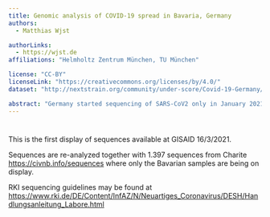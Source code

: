 ```yaml
---
title: Genomic analysis of COVID-19 spread in Bavaria, Germany
authors:
  - Matthias Wjst

authorLinks:
  - https://wjst.de
affiliations: "Helmholtz Zentrum München, TU München"

license: "CC-BY"  
licenseLink: "https://creativecommons.org/licenses/by/4.0/"
dataset: "http://nextstrain.org/community/under-score/Covid-19-Germany/bavaria?d=tree"

abstract: "Germany started sequencing of SARS-CoV2 only in January 2021. Following requests for example by http://g-f-v.org/node/1404 also a government regulation has been set up (Coronavirus-Surveillanceverordnung, CorSurV)"
---
```


<!-- SLIDE 1 -->

# [ ](http://localhost:4000/ncov/bavaria)

This is the first display of sequences available at GISAID 16/3/2021.

Sequences are re-analyzed together with 1.397 sequences from Charite https://civnb.info/sequences where only the Bavarian samples are being on display.

RKI sequencing guidelines may be found at
https://www.rki.de/DE/Content/InfAZ/N/Neuartiges_Coronavirus/DESH/Handlungsanleitung_Labore.html
